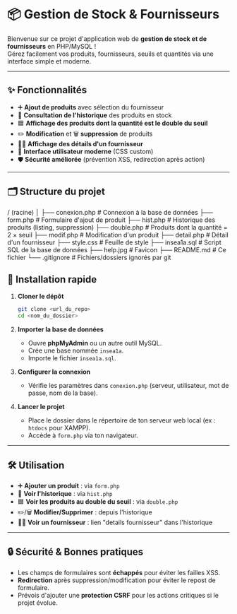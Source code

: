 # 📦 Gestion de Stock & Fournisseurs

Bienvenue sur ce projet d'application web de **gestion de stock et de fournisseurs** en PHP/MySQL !  
Gérez facilement vos produits, fournisseurs, seuils et quantités via une interface simple et moderne.

---

## ✨ Fonctionnalités

- ➕ **Ajout de produits** avec sélection du fournisseur
- 📜 **Consultation de l'historique** des produits en stock
- 🟦 **Affichage des produits dont la quantité est le double du seuil**
- ✏️ **Modification** et 🗑️ **suppression** de produits
- 🧑‍💼 **Affichage des détails d'un fournisseur**
- 🎨 **Interface utilisateur moderne** (CSS custom)
- 🛡️ **Sécurité améliorée** (prévention XSS, redirection après action)

---

## 🗂️ Structure du projet
/ (racine)
│
├── conexion.php # Connexion à la base de données
├── form.php # Formulaire d'ajout de produit
├── hist.php # Historique des produits (listing, suppression)
├── double.php # Produits dont la quantité = 2 × seuil
├── modif.php # Modification d'un produit
├── detail.php # Détail d'un fournisseur
├── style.css # Feuille de style
├── insea1a.sql # Script SQL de la base de données
├── help.jpg # Favicon
├── README.md # Ce fichier
└── .gitignore # Fichiers/dossiers ignorés par git


## 🚀 Installation rapide

1. **Cloner le dépôt**  
   ```bash
   git clone <url_du_repo>
   cd <nom_du_dossier>
   ```

2. **Importer la base de données**  
   - Ouvre **phpMyAdmin** ou un autre outil MySQL.
   - Crée une base nommée `insea1a`.
   - Importe le fichier `insea1a.sql`.

3. **Configurer la connexion**  
   - Vérifie les paramètres dans `conexion.php` (serveur, utilisateur, mot de passe, nom de la base).

4. **Lancer le projet**  
   - Place le dossier dans le répertoire de ton serveur web local (ex : `htdocs` pour XAMPP).
   - Accède à `form.php` via ton navigateur.

---

## 🛠️ Utilisation

- ➕ **Ajouter un produit** : via `form.php`
- 📜 **Voir l'historique** : via `hist.php`
- 🟦 **Voir les produits au double du seuil** : via `double.php`
- ✏️/🗑️ **Modifier/Supprimer** : depuis l'historique
- 🧑‍💼 **Voir un fournisseur** : lien "details fournisseur" dans l'historique

---

## 🔒 Sécurité & Bonnes pratiques

- Les champs de formulaires sont **échappés** pour éviter les failles XSS.
- **Redirection** après suppression/modification pour éviter le repost de formulaire.
- Prévois d'ajouter une **protection CSRF** pour les actions critiques si le projet évolue.




